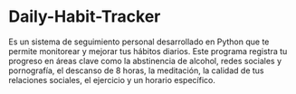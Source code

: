 # Daily-Habit-Tracker
Es un sistema de seguimiento personal desarrollado en Python que te permite monitorear y mejorar tus hábitos diarios. Este programa registra tu progreso en áreas clave como la abstinencia de alcohol, redes sociales y pornografía, el descanso de 8 horas, la meditación, la calidad de tus relaciones sociales, el ejercicio y un horario específico.
